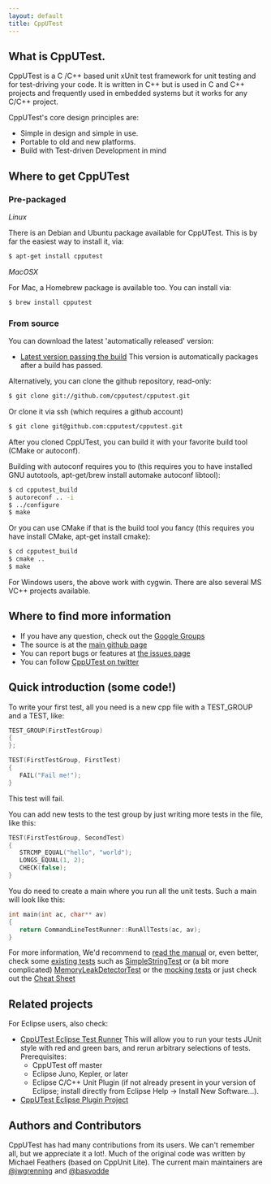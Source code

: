 ```yaml
---
layout: default
title: CppUTest
---
```


## What is CppUTest.

CppUTest is a C /C++ based unit xUnit test framework for unit testing and for test-driving your code. It is written in C++ but is used in C and C++ projects and frequently used in embedded systems but it works for any C/C++ project.

CppUTest's core design principles are:

* Simple in design and simple in use.
* Portable to old and new platforms.
* Build with Test-driven Development in mind

## Where to get CppUTest

### Pre-packaged

*Linux*

There is an Debian and Ubuntu package available for CppUTest. This is by far the easiest way to install it, via:

```bash
$ apt-get install cpputest
```

*MacOSX*

For Mac, a Homebrew package is available too. You can install via:

```bash
$ brew install cpputest
```

### From source

You can download the latest 'automatically released' version:

* [Latest version passing the build](https://github.com/cpputest/cpputest.github.io/blob/master/releases/cpputest-3.7dev.tar.gz?raw=true)
This version is automatically packages after a build has passed.

Alternatively, you can clone the github repository, read-only:

```bash
$ git clone git://github.com/cpputest/cpputest.git
```

Or clone it via ssh (which requires a github account)

```bash
$ git clone git@github.com:cpputest/cpputest.git
```

After you cloned CppUTest, you can build it with your favorite build tool (CMake or autoconf).

Building with autoconf requires you to (this requires you to have installed GNU autotools, apt-get/brew install automake autoconf libtool):

```bash
$ cd cpputest_build
$ autoreconf .. -i
$ ../configure
$ make
```

Or you can use CMake if that is the build tool you fancy (this requires you have install CMake, apt-get install cmake):

```bash
$ cd cpputest_build
$ cmake ..
$ make
```

For Windows users, the above work with cygwin. There are also several MS VC++ projects available.

## Where to find more information

* If you have any question, check out the [Google Groups](https://groups.google.com/forum/?fromgroups#!forum/cpputest)
* The source is at the [main github page](https://github.com/cpputest/cpputest)
* You can report bugs or features at [the issues page](https://github.com/cpputest/cpputest/issues)
* You can follow [CppUTest on twitter](https://twitter.com/CppUTest)

## Quick introduction (some code!)

To write your first test, all you need is a new cpp file with a TEST_GROUP and a TEST, like:

```c++
TEST_GROUP(FirstTestGroup)
{
};

TEST(FirstTestGroup, FirstTest)
{
   FAIL("Fail me!");
}
```

This test will fail.

You can add new tests to the test group by just writing more tests in the file, like this:

```c++
TEST(FirstTestGroup, SecondTest)
{
   STRCMP_EQUAL("hello", "world");
   LONGS_EQUAL(1, 2);
   CHECK(false);
}
```

You do need to create a main where you run all the unit tests. Such a main will look like this:

```c++
int main(int ac, char** av)
{
   return CommandLineTestRunner::RunAllTests(ac, av);
}
```

For more information, We'd recommend to [read the manual](http://www.cpputest.org) or, even better, check some [existing tests](https://github.com/cpputest/cpputest/tree/master/tests) such as [SimpleStringTest](https://github.com/cpputest/cpputest/blob/master/tests/SimpleStringTest.cpp) or (a bit more complicated) [MemoryLeakDetectorTest](https://github.com/cpputest/cpputest/blob/master/tests/MemoryLeakDetectorTest.cpp) or the [mocking tests](https://github.com/cpputest/cpputest/blob/master/tests/CppUTestExt/TestMockSupport.cpp) or just check out the [Cheat Sheet](https://github.com/cpputest/cpputest/blob/master/tests/CheatSheetTest.cpp)

## Related projects

For Eclipse users, also check:
* [CppUTest Eclipse Test Runner](https://github.com/tcmak/CppUTestEclipseJunoTestRunner) This will allow you to run your tests JUnit style with red and green bars, and rerun arbitrary selections of tests.  
Prerequisites:  
  - CppUTest off master
  - Eclipse Juno, Kepler, or later
  - Eclipse C/C++ Unit Plugin (if not already present in your version of Eclipse; install directly from Eclipse Help -> Install New Software...).
* [CppUTest Eclipse Plugin Project](https://github.com/cpputest/CppUTestEclipsePlugin)

## Authors and Contributors

CppUTest has had many contributions from its users. We can't remember all, but we appreciate it a lot!. Much of the original code was written by Michael Feathers (based on CppUnit Lite). The current main maintainers are [@jwgrenning](https://github.com/jwgrenning) and [@basvodde](https://github.com/basvodde)
